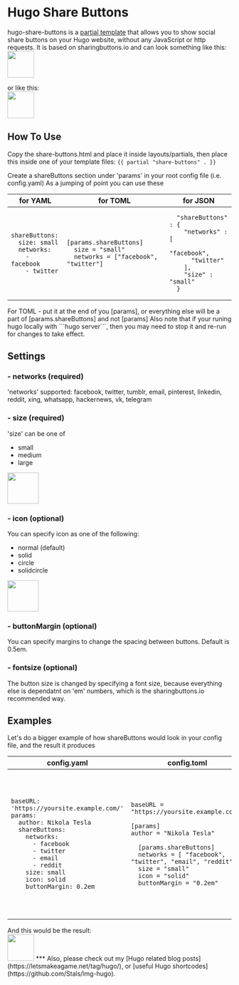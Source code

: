 # Hugo Share Buttons
hugo-share-buttons is a [partial template](https://gohugo.io/templates/partials/) that allows you to show social share buttons on your Hugo website, without any JavaScript or http requests.
It is based on sharingbuttons.io and can look something like this:
<br>
<img src="https://letsmakeagame.net/github/hugo-share-buttons/hugo-share-buttons-all.png" height="60">

or like this:
<br>
<img src="https://letsmakeagame.net/github/hugo-share-buttons/hugo-share-buttons-medium.png" height="60">


## How To Use
Copy the share-buttons.html and place it inside layouts/partials,
then place this inside one of your template files:
``` {{ partial "share-buttons" . }} ```

Create a shareButtons section under 'params' in your root config file (i.e. config.yaml)
As a jumping of point you can use these

<table>
<tr>
<th>for YAML</th>
<th>for TOML</th>
<th>for JSON</th>
</tr>
<tbody>
<tr>
<td>
    
```
shareButtons:
  size: small
  networks:
    - facebook
    - twitter
```

</td>
<td>
    
```
[params.shareButtons]
  size = "small"
  networks = ["facebook", "twitter"]
```

</td>
<td>
    
```
  "shareButtons" : {
    "networks" : [
      "facebook",
      "twitter"
    ],
    "size" : "small"
  }
```

</td>
</tr>
</tbody>
</table>
For TOML - put it at the end of you [params], or everything else will be a part of [params.shareButtons] and not [params]
Also note that if your runing hugo locally with ```hugo server```, then you may need to stop it and re-run for changes to take effect.

## Settings

### - networks (required)
'networks' supported: facebook, twitter, tumblr, email, pinterest, linkedin, reddit, xing, whatsapp, hackernews, vk, telegram

### - size (required)
'size' can be one of
- small
- medium
- large
<img src="https://letsmakeagame.net/github/hugo-share-buttons/hugo-share-buttons-sizes.png" height="70">

### - icon (optional)
You can specify icon as one of the following:
- normal (default)
- solid
- circle
- solidcircle

<img src="https://letsmakeagame.net/github/hugo-share-buttons/hugo-share-buttons-icon-options.png" height="70">

### - buttonMargin (optional)
You can specify margins to change the spacing between buttons. 
Default is 0.5em.

### - fontsize (optional)
The button size is changed by specifying a font size, because everything else is dependatnt on 'em' numbers, which is the sharingbuttons.io recommended way.

## Examples
Let's do a bigger example of how shareButtons would look in your config file, and the result it produces

<table>
<tr>
<th>config.yaml</th>
<th>config.toml</th>
<th>config.json</th>
</tr>
<tbody>
<tr>
<td>
    
```
baseURL: 'https://yoursite.example.com/'
params:
  author: Nikola Tesla
  shareButtons:
    networks:
      - facebook
      - twitter
      - email
      - reddit
    size: small
    icon: solid
    buttonMargin: 0.2em
```

</td>
<td>
    
```
baseURL = "https://yoursite.example.com/"

[params]
author = "Nikola Tesla"

  [params.shareButtons]
  networks = [ "facebook", "twitter", "email", "reddit" ]
  size = "small"
  icon = "solid"
  buttonMargin = "0.2em"
```

</td>
<td>
    
```
{
   "baseURL" : "https://yoursite.example.com/",
   "params" : {
      "author" : "Nikola Tesla",
      "shareButtons" : {
         "networks" : [
            "facebook",
            "twitter",
            "email",
            "reddit"
         ],
         "size" : "small",
         "icon" : "solid",
         "buttonMargin" : "0.2em"
      }
   }
}

```

</td>
</tr>
</tbody>
</table>
And this would be the result:
<br>
<img src="https://letsmakeagame.net/github/hugo-share-buttons/hugo-share-buttons-small.png" height="60">
***
Also, please check out my [Hugo related blog posts](https://letsmakeagame.net/tag/hugo/), or [useful Hugo shortcodes](https://github.com/Stals/lmg-hugo).
